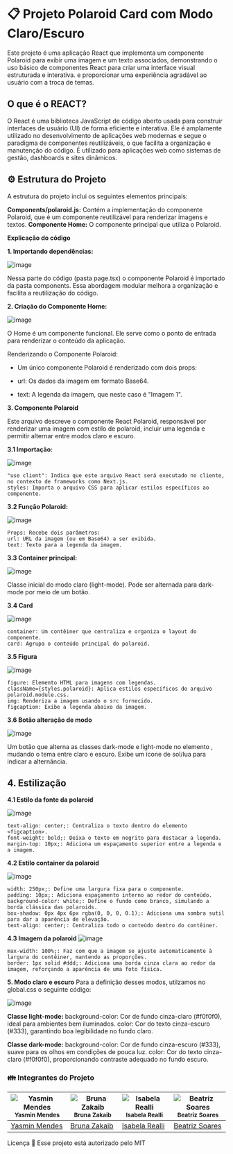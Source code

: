 # **📋 Projeto Polaroid Card com Modo Claro/Escuro**

Este projeto é uma aplicação React que implementa um componente Polaroid para exibir uma imagem e um texto associados, demonstrando o uso básico de componentes React para criar uma interface visual estruturada e interativa. e proporcionar uma experiência agradável ao usuário com a troca de temas.

## **O que é o REACT?**

O React é uma biblioteca JavaScript de código aberto usada para construir interfaces de usuário (UI) de forma eficiente e interativa. Ele é amplamente utilizado no desenvolvimento de aplicações web modernas e segue o paradigma de componentes reutilizáveis, o que facilita a organização e manutenção do código. É utilizado para aplicações web como sistemas de gestão, dashboards e sites dinâmicos.


## **⚙ Estrutura do Projeto**

A estrutura do projeto inclui os seguintes elementos principais:

**Components/polaroid.js:** Contém a implementação do componente Polaroid, que é um componente reutilizável para renderizar imagens e textos.
**Componente Home:** O componente principal que utiliza o Polaroid.

**Explicação do código**

**1. Importando dependências:**
   
![image](https://github.com/user-attachments/assets/b2230130-b705-4d29-8c81-8b1344dab5c3)


Nessa parte do código (pasta page.tsx) o componente Polaroid é importado da pasta components. Essa abordagem modular melhora a organização e facilita a reutilização do código.

**2. Criação do Componente Home:**

![image](https://github.com/user-attachments/assets/3a3f06ef-089a-4454-9b4c-54c41f918298)


O Home é um componente funcional. Ele serve como o ponto de entrada para renderizar o conteúdo da aplicação.

Renderizando o Componente Polaroid:
- Um único componente Polaroid é renderizado com dois props:
   
- url: Os dados da imagem em formato Base64.
- text: A legenda da imagem, que neste caso é "Imagem 1".

**3. Componente Polaroid**

Este arquivo descreve o componente React Polaroid, responsável por renderizar uma imagem com estilo de polaroid, incluir uma legenda e permitir alternar entre modos claro e escuro.


**3.1 Importação:**

![image](https://github.com/user-attachments/assets/3c9f2495-3ef8-4271-81e8-a629657ed3d9)

```
"use client": Indica que este arquivo React será executado no cliente, no contexto de frameworks como Next.js.
styles: Importa o arquivo CSS para aplicar estilos específicos ao componente.
```

**3.2 Função Polaroid:**

![image](https://github.com/user-attachments/assets/dfb425e8-0426-4582-8f16-065946d866e7)

```
Props: Recebe dois parâmetros:
url: URL da imagem (ou em Base64) a ser exibida.
text: Texto para a legenda da imagem.
```

**3.3 Container principal:**

![image](https://github.com/user-attachments/assets/e977cf45-175d-45a1-afb2-38041dd142bf)

Classe inicial do modo claro (light-mode). Pode ser alternada para dark-mode por meio de um botão.

**3.4 Card**

![image](https://github.com/user-attachments/assets/d7a7af9b-4904-4fc6-81c3-3d197c22b55f)
```
container: Um contêiner que centraliza e organiza o layout do componente.
card: Agrupa o conteúdo principal do polaroid.
```

**3.5 Figura**

![image](https://github.com/user-attachments/assets/b5b4427b-82e4-4549-a38c-b6bdbc4929d2)

```
figure: Elemento HTML para imagens com legendas.
className={styles.polaroid}: Aplica estilos específicos do arquivo polaroid.module.css.
img: Renderiza a imagem usando o src fornecido.
figcaption: Exibe a legenda abaixo da imagem.
```

**3.6 Botão alteração de modo** 

![image](https://github.com/user-attachments/assets/1382eaa7-7d04-46b2-a807-51d7536e2c8a)

Um botão que alterna as classes dark-mode e light-mode no elemento <body>, mudando o tema entre claro e escuro. Exibe um ícone de sol/lua para indicar a alternância.


## 4. Estilização

**4.1 Estilo da fonte da polaroid**

![image](https://github.com/user-attachments/assets/1c789513-10f5-481f-b5d5-c29911bd94ba)

```
text-align: center;: Centraliza o texto dentro do elemento <figcaption>.
font-weight: bold;: Deixa o texto em negrito para destacar a legenda.
margin-top: 10px;: Adiciona um espaçamento superior entre a legenda e a imagem.
```

**4.2 Estilo container da polaroid**

![image](https://github.com/user-attachments/assets/da67a432-4beb-4a89-88d2-56b30af68e40)

```
width: 250px;: Define uma largura fixa para o componente.
padding: 10px;: Adiciona espaçamento interno ao redor do conteúdo.
background-color: white;: Define o fundo como branco, simulando a borda clássica das polaroids.
box-shadow: 0px 4px 6px rgba(0, 0, 0, 0.1);: Adiciona uma sombra sutil para dar a aparência de elevação.
text-align: center;: Centraliza todo o conteúdo dentro do contêiner.
```

**4.3 Imagem da polaroid**
![image](https://github.com/user-attachments/assets/91862277-ef42-414d-8dba-7a2e31272c60)

```
max-width: 100%;: Faz com que a imagem se ajuste automaticamente à largura do contêiner, mantendo as proporções.
border: 1px solid #ddd;: Adiciona uma borda cinza clara ao redor da imagem, reforçando a aparência de uma foto física.
```

**5. Modo claro e escuro**
Para a definição desses modos, utilzamos no global.css o seguinte código: 


![image](https://github.com/user-attachments/assets/b7444c8e-d8eb-43c2-af5d-394e64722fbb)


**Classe light-mode:**
background-color: Cor de fundo cinza-claro (#f0f0f0), ideal para ambientes bem iluminados.
color: Cor do texto cinza-escuro (#333), garantindo boa legibilidade no fundo claro.

**Classe dark-mode:**
background-color: Cor de fundo cinza-escuro (#333), suave para os olhos em condições de pouca luz.
color: Cor do texto cinza-claro (#f0f0f0), proporcionando contraste adequado no fundo escuro.

### :family: Integrantes do Projeto


| ![Yasmin Mendes](https://avatars.githubusercontent.com/u/178385852?v=4) <br> <sub> Yasmin Mendes </sub> | ![Bruna Zakaib](https://avatars.githubusercontent.com/u/130071892?v=4) <br> <sub> Bruna Zakaib </sub> | ![Isabela Realli](https://avatars.githubusercontent.com/u/180230011?v=4) <br> <sub> Isabela Realli </sub> | ![Beatriz Soares](https://avatars.githubusercontent.com/u/180229545?v=4) <br> <sub> Beatriz Soares </sub> |
| --- | --- | --- | --- |
| [Yasmin Mendes](https://github.com/YasminMSouza) | [Bruna Zakaib](https://github.com/brunazpessoa) | [Isabela Realli](https://github.com/IsabelaReali) | [Beatriz Soares](https://github.com/Beatriz-sol) |

Licença 📝
Esse projeto está autorizado pelo MIT
